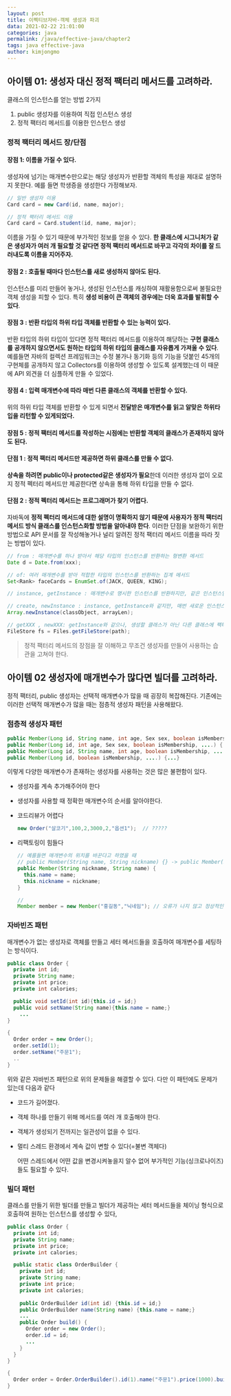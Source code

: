 ```yaml
---
layout: post
title: 이펙티브자바-객체 생성과 파괴
data: 2021-02-22 21:01:00
categories: java
permalink: /java/effective-java/chapter2
tags: java effective-java
author: kimjongmo
---
```




## 아이템 01: 생성자 대신 정적 팩터리 메서드를 고려하라.

클래스의 인스턴스를 얻는 방법 2가지

1. public 생성자를 이용하여 직접 인스턴스 생성
2. 정적 팩터리 메서드를 이용한 인스턴스 생성



### 정적 팩터리 메서드 장/단점

#### 장점 1: 이름을 가질 수 있다.

생성자에 넘기는 매개변수만으로는 해당 생성자가 반환할 객체의 특성을 제대로 설명하지 못한다. 예를 들면 학생증을 생성한다 가정해보자.

```java
// 일반 생성자 이용
Card card = new Card(id, name, major);

// 정적 팩터리 메서드 이용
Card card = Card.student(id, name, major);
```

이름을 가질 수 있기 때문에 부가적인 정보를 얻을 수 있다. **한 클래스에 시그니처가 같은 생성자가 여러 개 필요할 것 같다면 정적 팩터리 메서드로 바꾸고 각각의 차이를 잘 드러내도록 이름을 지어주자.**

#### 장점 2 : 호출될 때마다 인스턴스를 새로 생성하지 않아도 된다.

인스턴스를 미리 만들어 놓거나, 생성된 인스턴스를 캐싱하여 재활용함으로써 불필요한 객체 생성을 피할 수 있다. 특히 **생성 비용이 큰 객체의 경우에는 더욱 효과를 발휘할 수 있다**. 

#### 장점 3 : 반환 타입의 하위 타입 객체를 반환할 수 있는 능력이 있다.  

반환 타입의 하위 타입이 있다면 정적 팩터리 메서드를 이용하여 해당하는 **구현 클래스를 공개하지 않으면서도 원하는 타입의 하위 타입의 클래스를 자유롭게 가져올 수 있다**. 예를들면 자바의 컬렉션 프레임워크는 수정 불가나 동기화 등의 기능을 덧붙인 45개의 구현체를 공개하지 않고 Collectors를 이용하여 생성할 수 있도록 설계했는데 이 때문에 API 외견을 더 심플하게 만들 수 있었다. 

#### 장점 4 : 입력 매개변수에 따라 매번 다른 클래스의 객체를 반환할 수 있다.

위의 하위 타입 객체를 반환할 수 있게 되면서 **전달받은 매개변수를 읽고 알맞은 하위타입을 리턴할 수 있게되었다.** 

#### 장점 5 : 정적 팩터리 메서드를 작성하는 시점에는 반환할 객체의 클래스가 존재하지 않아도 된다.



#### 단점 1 : 정적 팩터리 메서드만 제공하면 하위 클래스를 만들 수 없다.

**상속을 하려면 public이나 protected같은 생성자가 필요**한데 이러한 생성자 없이 오로지 정적 펙터리 메서드만 제공한다면 상속을 통해 하위 타입을 만들 수 없다.

#### 단점 2 : 정적 펙터리 메서드는 프로그래머가 찾기 어렵다.

자바독에 **정적 펙터리 메서드에 대한 설명이 명확하지 않기 때문에 사용자가 정적 팩터리 메서드 방식 클래스를 인스턴스화할 방법을 알아내야 한다**. 이러한 단점을 보완하기 위한 방법으로 API 문서를 잘 작성해놓거나 널리 알려진 정적 팩터리 메서드 이름을 따라 짓는 방법이 있다.

```java
// from : 매개변수를 하나 받아서 해당 타입의 인스턴스를 반환하는 형변환 메서드
Date d = Date.from(xxx);

// of: 여러 매개변수를 받아 적합한 타입의 인스턴스를 반환하는 집계 메서드
Set<Rank> faceCards = EnumSet.of(JACK, QUEEN, KING);

// instance, getInstance : 매개변수로 명시한 인스턴스를 반환하지만, 같은 인스턴스임을 보장하지는 않는다.

// create, newInstance : instance, getInstance와 같지만, 매번 새로운 인스턴스를 생성해 반환함을 보장한다.
Array.newInstance(classObject, arrayLen);

// getXXX , newXXX: getInstance와 같으나, 생성할 클래스가 아닌 다른 클래스에 팩터리 메서드를 정의할 때 쓴다.
FileStore fs = Files.getFileStore(path);


```



> 정적 팩터리 메서드의 장점을 잘 이해하고 무조건 생성자를 만들어 사용하는 습관을 고쳐야 한다.



## 아이템 02 생성자에 매개변수가 많다면 빌더를 고려하라.

정적 팩터리, public 생성자는 선택적 매개변수가 많을 때 굉장히 복잡해진다. 기존에는 이러한 선택적 매개변수가 많을 때는 점층적 생성자 패턴을 사용해왔다.



### 점층적 생성자 패턴

```java
public Member(Long id, String name, int age, Sex sex, boolean isMembership, ....) {...}
public Member(Long id, int age, Sex sex, boolean isMembership, ....) { this(id, "", sex, isMemeberShip..)}
public Member(Long id, String name, int age, boolean isMembership, ....) { this(id, name, age, Sex.01, is..)}
public Member(Long id, boolean isMembership, ....) {...}
```

이렇게 다양한 매개변수가 존재하는 생성자를 사용하는 것은 많은 불편함이 있다.

- 생성자를 계속 추가해주어야 한다

- 생성자를 사용할 때 정확한 매개변수의 순서를 알아야한다.

- 코드리뷰가 어렵다

  ```java
  new Order("살코기",100,2,3000,2,"옵션1");  // ?????
  ```

- 리팩토링이 힘들다

  ```java
  // 예를들면 매개변수의 위치를 바꾼다고 하였을 때
  // public Member(String name, String nickname) {} -> public Member(String nickname, String name) {}
  public Member(String nickname, String name) {
  	this.name = name;
    this.nickname = nickname;
  } 
  
  //  
  Member member = new Member("홍길동","닉네임"); // 오류가 나지 않고 정상적인 문법으로 보기 때문에 쉽게 알아채기 힘들다.
  ```

  

### 자바빈즈 패턴

매개변수가 없는 생성자로 객체를 만들고 세터 메서드들을 호출하여 매개변수를 세팅하는 방식이다.

```java
public class Order {
  private int id;
  private String name;
  private int price;
  private int calories;

  public void setId(int id){this.id = id;}
  public void setName(String name){this.name = name;}
	...
}

{
  Order order = new Order();
  order.setId(1);
  order.setName("주문1");
  ..
}
```

위와 같은 자바빈즈 패턴으로 위의 문제들을 해결할 수 있다. 다만 이 패턴에도 문제가 있는데 다음과 같다

- 코드가 길어졌다.

- 객체 하나를 만들기 위해 메서드를 여러 개 호출해야 한다.

- 객체가 생성되기 전까지는 일관성이 없을 수 있다. 

- 멀티 스레드 환경에서 계속 값이 변할 수 있다(=불변 객체다)

  어떤 스레드에서 어떤 값을 변경시켜놓을지 알수 없어 부가적인 기능(싱크로나이즈)들도 필요할 수 있다.



### 빌더 패턴

클래스를 만들기 위한 빌더를 만들고 빌더가 제공하는 세터 메서드들을 체이닝 형식으로 호출하여 원하는 인스턴스를 생성할 수 있다,

```java
public class Order {
  private int id;
  private String name;
  private int price;
  private int calories;

  public static class OrderBuilder {
    private int id;
    private String name;
    private int price;
    private int calories;
    
    public OrderBuilder id(int id) {this.id = id;}
    public OrderBuilder name(String name) {this.name = name;}
   	...
    public Order build() {
      Order order = new Order();
      order.id = id;
      ...
    }  
  }
}

{
  Order order = Order.OrderBuilder().id(1).name("주문1").price(1000).build();
}
```

